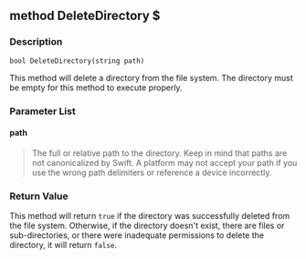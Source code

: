## method DeleteDirectory $ ##

### Description ###
	bool DeleteDirectory(string path)
This method will delete a directory from the file system. The directory must be empty for this method to execute properly.

### Parameter List ###
#### path ####
> The full or relative path to the directory. Keep in mind that paths are not canonicalized by Swift. A platform may not accept your path if you use the wrong path delimiters or reference a device incorrectly.

### Return Value ###
This method will return `true` if the directory was successfully deleted from the file system. Otherwise, if the directory doesn't exist, there are files or sub-directories, or there were inadequate permissions to delete the directory, it will return `false`. 